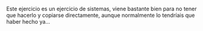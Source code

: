 Este ejercicio es un ejercicio de sistemas, viene bastante bien para no tener que hacerlo y copiarse directamente, aunque normalmente lo tendríais que haber hecho ya...
